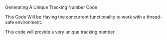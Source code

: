 Generating A Unique Tracking Number Code

This Code Will be Having the concurrent functionality to work with a thread-safe environment.

This code will provide a very unique tracking number 
